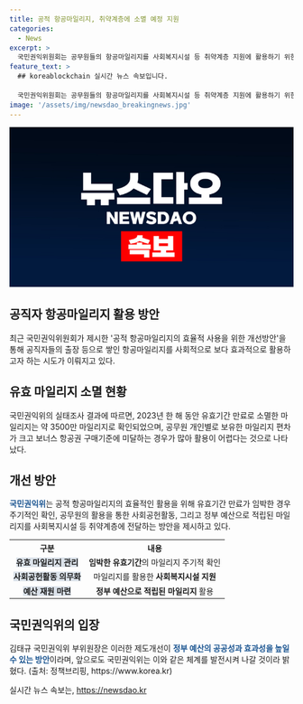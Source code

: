```yaml
---
title: 공적 항공마일리지, 취약계층에 소멸 예정 지원
categories:
  - News
excerpt: >
  국민권익위원회는 공무원들의 항공마일리지를 사회복지시설 등 취약계층 지원에 활용하기 위한 개선안을 권고했다. 2023년에만 약 3500만 마일리지가 소멸된 것으로 확인되고, 이를 방지하고자 유효기간 만료나 퇴직이 예정된 공무원의 마일리지를 확인하고, 사회공헌활동에 활용하도록 하는 내용이다. 이를 통해 정부 예산의 누수를 막고 사회복지시설 등 취약계층 지원에 활용하기 위함이라고 국민권익위 부위원장이 밝혔다. (출처: 정책브리핑 www.korea.kr)
feature_text: >
  ## koreablockchain 실시간 뉴스 속보입니다.

  국민권익위원회는 공무원들의 항공마일리지를 사회복지시설 등 취약계층 지원에 활용하기 위한 개선안을 권고했다. 2023년에만 약 3500만 마일리지가 소멸된 것으로 확인되고, 이를 방지하고자 유효기간 만료나 퇴직이 예정된 공무원의 마일리지를 확인하고, 사회공헌활동에 활용하도록 하는 내용이다. 이를 통해 정부 예산의 누수를 막고 사회복지시설 등 취약계층 지원에 활용하기 위함이라고 국민권익위 부위원장이 밝혔다. (출처: 정책브리핑 www.korea.kr)
image: '/assets/img/newsdao_breakingnews.jpg'
---
```


<p><img src="/assets/img/newsdao_breakingnews.jpg" alt="koreablockchain 속보" /></p>

<h2 data-ke-size="size26">공직자 항공마일리지 활용 방안</h2>

<p data-ke-size="size16">최근 국민권익위원회가 제시한 '공적 항공마일리지의 효율적 사용을 위한 개선방안'을 통해 공직자들의 출장 등으로 쌓인 항공마일리지를 사회적으로 보다 효과적으로 활용하고자 하는 시도가 이뤄지고 있다.</p>

<h2 data-ke-size="size24">유효 마일리지 소멸 현황</h2>

<p data-ke-size="size16">국민권익위의 실태조사 결과에 따르면, 2023년 한 해 동안 유효기간 만료로 소멸한 마일리지는 약 3500만 마일리지로 확인되었으며, 공무원 개인별로 보유한 마일리지 편차가 크고 보너스 항공권 구매기준에 미달하는 경우가 많아 활용이 어렵다는 것으로 나타났다.</p>

<h2 data-ke-size="size24">개선 방안</h2>

<p data-ke-size="size16"><b><span style="color: #1a5490;">국민권익위</span></b>는 공적 항공마일리지의 효율적인 활용을 위해 유효기간 만료가 임박한 경우 주기적인 확인, 공무원의 활용을 통한 사회공헌활동, 그리고 정부 예산으로 적립된 마일리지를 사회복지시설 등 취약계층에 전달하는 방안을 제시하고 있다.</p>

<table>
    <tr>
        <th>구분</th>
        <th>내용</th>
    </tr>
    <tr>
        <td style="text-align: center; height: 17px;"><b><span style="background-color: #21538527;">유효 마일리지 관리</span></b></td>
        <td style="text-align: center; height: 17px;"><b>임박한 유효기간</b>의 마일리지 주기적 확인</td>
    </tr>
    <tr>
        <td style="text-align: center; height: 17px;"><b><span style="background-color: #21538527;">사회공헌활동 의무화</span></b></td>
        <td style="text-align: center; height: 17px;">마일리지를 활용한 <b>사회복지시설 지원</b></td>
    </tr>
    <tr>
        <td style="text-align: center; height: 17px;"><b><span style="background-color: #21538527;">예산 재원 마련</span></b></td>
        <td style="text-align: center; height: 17px;"><b>정부 예산으로 적립된 마일리지</b> 활용</td>
    </tr>
</table>

<h2 data-ke-size="size24">국민권익위의 입장</h2>

<p data-ke-size="size16">김태규 국민권익위 부위원장은 이러한 제도개선이 <b><span style="color: #1a5490;">정부 예산의 공공성과 효과성을 높일 수 있는 방안</span></b>이라며, 앞으로도 국민권익위는 이와 같은 체계를 발전시켜 나갈 것이라 밝혔다. (출처: 정책브리핑, https://www.korea.kr)</p>
실시간 뉴스 속보는, <a href="https://newsdao.kr" rel="dofollow">https://newsdao.kr</a>


